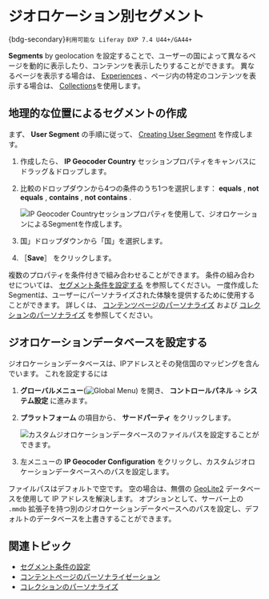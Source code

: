 # ジオロケーション別セグメント

{bdg-secondary}`利用可能な Liferay DXP 7.4 U44+/GA44+`

**Segments** by geolocation を設定することで、ユーザーの国によって異なるページを動的に表示したり、コンテンツを表示したりすることができます。 異なるページを表示する場合は、 [Experiences](../experience-personalization/content-page-personalization.md#understanding-how-experiences-work) 、ページ内の特定のコンテンツを表示する場合は、 [Collections](../experience-personalization/personalizing-collections.md)を使用します。

## 地理的な位置によるセグメントの作成

まず、 **User Segment** の手順に従って、 [Creating User Segment](./creating-and-managing-user-segments.md#creating-user-segments) を作成します。

1. 作成したら、 **IP Geocoder Country** セッションプロパティをキャンバスにドラッグ＆ドロップします。

1. 比較のドロップダウンから4つの条件のうち1つを選択します： **equals** , **not equals** , **contains** , **not contains** .

   ![IP Geocoder Countryセッションプロパティを使用して、ジオロケーションによるSegmentを作成します。](./segmentation-by-geolocation/images/01.png)

1. 国」ドロップダウンから「国」を選択します。

1. ［**Save**］ をクリックします。

複数のプロパティを条件付きで組み合わせることができます。 条件の組み合わせについては、 [セグメント条件を設定する](./creating-and-managing-user-segments.md#configuring-segment-conditions) を参照してください。 一度作成したSegmentは、ユーザーにパーソナライズされた体験を提供するために使用することができます。 詳しくは、 [コンテンツページのパーソナライズ](../experience-personalization/content-page-personalization.md) および [コレクションのパーソナライズ](../experience-personalization/personalizing-collections.md) を参照してください。

## ジオロケーションデータベースを設定する

ジオロケーションデータベースは、IPアドレスとその発信国のマッピングを含んでいます。 これを設定するには

1. **グローバルメニュー**(![Global Menu](../../../images/icon-applications-menu.png)) を開き、 **コントロールパネル** &rarr; **システム設定** に進みます。
1. **プラットフォーム** の項目から、 **サードパーティ** をクリックします。

   ![カスタムジオロケーションデータベースのファイルパスを設定することができます。](./segmentation-by-geolocation/images/02.png)

1. 左メニューの **IP Geocoder Configuration** をクリックし、カスタムジオロケーションデータベースへのパスを設定します。

ファイルパスはデフォルトで空です。 空の場合は、無償の [GeoLite2](https://dev.maxmind.com/geoip/geolite2-free-geolocation-data?lang=en) データベースを使用して IP アドレスを解決します。 オプションとして、サーバー上の `.mmdb` 拡張子を持つ別のジオロケーションデータベースへのパスを設定し、デフォルトのデータベースを上書きすることができます。

## 関連トピック

* [セグメント条件の設定](./creating-and-managing-user-segments.md#configuring-segment-conditions)
* [コンテントページのパーソナライゼーション](../experience-personalization/content-page-personalization.md)
* [コレクションのパーソナライズ](../experience-personalization/personalizing-collections.md)
